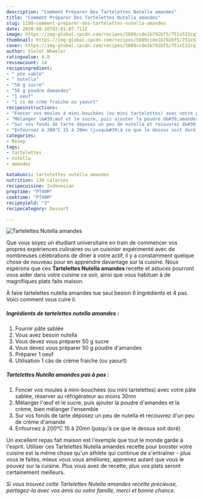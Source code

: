 ```yaml
---
description: "Comment Préparer Des Tartelettes Nutella amandes"
title: "Comment Préparer Des Tartelettes Nutella amandes"
slug: 1190-comment-preparer-des-tartelettes-nutella-amandes
date: 2020-08-30T02:01:07.711Z
image: https://img-global.cpcdn.com/recipes/5609ccde1b792bf5/751x532cq70/tartelettes-nutella-amandes-photo-principale-de-la-recette.jpg
thumbnail: https://img-global.cpcdn.com/recipes/5609ccde1b792bf5/751x532cq70/tartelettes-nutella-amandes-photo-principale-de-la-recette.jpg
cover: https://img-global.cpcdn.com/recipes/5609ccde1b792bf5/751x532cq70/tartelettes-nutella-amandes-photo-principale-de-la-recette.jpg
author: Violet Wheeler
ratingvalue: 4.8
reviewcount: 14
recipeingredient:
- " pte sable"
- " nutella"
- "50 g sucre"
- "50 g poudre damandes"
- "1 oeuf"
- "1 cs de crme fraiche ou yaourt"
recipeinstructions:
- "Foncer vos moules à mini-bouchées (ou mini tartelettes) avec votre pâte sablée, réserver au réfrigérateur au moins 30mn"
- "Mélanger l&#39;œuf et le sucre, puis ajouter la poudre d&#39;amandes et la crème, bien mélanger l&#39;ensemble"
- "Sur vos fonds de tarte déposez un peu de nutella et recouvrez d&#39;un peu de crème d&#39;amande"
- "Enfournez à 200°C 15 à 20mn (jusqu&#39;à ce que le dessus soit doré)"
categories:
- Resep
tags:
- tartelettes
- nutella
- amandes

katakunci: tartelettes nutella amandes 
nutrition: 139 calories
recipecuisine: Indonesian
preptime: "PT40M"
cooktime: "PT48M"
recipeyield: "3"
recipecategory: Dessert

---
```



![Tartelettes Nutella amandes](https://img-global.cpcdn.com/recipes/5609ccde1b792bf5/751x532cq70/tartelettes-nutella-amandes-photo-principale-de-la-recette.jpg)

Que vous soyez un étudiant universitaire en train de commencer vos propres expériences culinaires ou un cuisinier expérimenté avec de nombreuses célébrations de dîner à votre actif, il y a constamment quelque chose de nouveau pour en apprendre davantage sur la cuisine. Nous espérons que ces <strong> Tartelettes Nutella amandes </strong> recette et astuces pourront vous aider dans votre cuisine ce soir, ainsi que vous habituer à de magnifiques plats faits maison.

<!--inarticleads1-->

À faire tartelettes nutella amandes tue seul besion 6 Ingrédients et 4 pas. Voici comment vous cuire il.

##### Ingrédients de tartelettes nutella amandes :

1. Fournir  pâte sablée
1. Vous avez besoin  nutella
1. Vous devez vous préparer 50 g sucre
1. Vous devez vous préparer 50 g poudre d&#39;amandes
1. Préparer 1 oeuf
1. Utilisation 1 càs de crème fraiche (ou yaourt)




<!--inarticleads2-->

##### Tartelettes Nutella amandes pas à pas :

1. Foncer vos moules à mini-bouchées (ou mini tartelettes) avec votre pâte sablée, réserver au réfrigérateur au moins 30mn
1. Mélanger l&#39;œuf et le sucre, puis ajouter la poudre d&#39;amandes et la crème, bien mélanger l&#39;ensemble
1. Sur vos fonds de tarte déposez un peu de nutella et recouvrez d&#39;un peu de crème d&#39;amande
1. Enfournez à 200°C 15 à 20mn (jusqu&#39;à ce que le dessus soit doré)




<!--inarticleads1-->

<p>
Un excellent repas fait maison est l'exemple que tout le monde garde à l'esprit. Utiliser ces Tartelettes Nutella amandes recette pour booster votre cuisine est la même chose qu'un athlète qui continue de s'entraîner - plus vous le faites, mieux vous vous améliorez, apprenez autant que vous le pouvez sur la cuisine. Plus vous avez de recette, plus vos plats seront certainement meilleurs.
</p>

<p>
<i>Si vous trouvez cette Tartelettes Nutella amandes recette précieuse, partagez-la avec vos amis ou votre famille, merci et bonne chance.</i>
</p>
